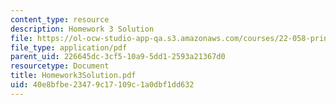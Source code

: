 ```yaml
---
content_type: resource
description: Homework 3 Solution
file: https://ol-ocw-studio-app-qa.s3.amazonaws.com/courses/22-058-principles-of-medical-imaging-fall-2002/40e8bfbe23479c17109c1a0dbf1dd632_Homework3Solution.pdf
file_type: application/pdf
parent_uid: 226645dc-3cf5-10a9-5dd1-2593a21367d0
resourcetype: Document
title: Homework3Solution.pdf
uid: 40e8bfbe-2347-9c17-109c-1a0dbf1dd632
---
```

